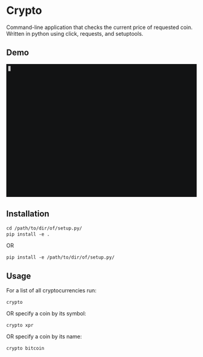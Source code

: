# Crypto

Command-line application that checks the current price of requested coin.
Written in python using click, requests, and setuptools.

## Demo

[![Usage Demo](demo.gif)](https://asciinema.org/a/154591?speed=1.7&rows=30)

## Installation

```
cd /path/to/dir/of/setup.py/
pip install -e .
```

OR

```
pip install -e /path/to/dir/of/setup.py/
```

## Usage

For a list of all cryptocurrencies run:
```
crypto
```

OR specify a coin by its symbol:
```
crypto xpr
```

OR specify a coin by its name:
```
crypto bitcoin
```
